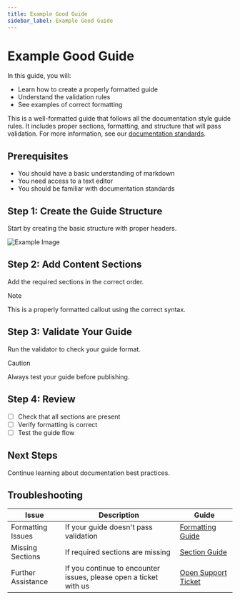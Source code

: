 ```yaml
---
title: Example Good Guide
sidebar_label: Example Good Guide
---
```


# Example Good Guide

In this guide, you will:
- Learn how to create a properly formatted guide
- Understand the validation rules
- See examples of correct formatting

This is a well-formatted guide that follows all the documentation style guide rules. It includes proper sections, formatting, and structure that will pass validation. For more information, see our [documentation standards](https://example.com/docs).

## Prerequisites

- You should have a basic understanding of markdown
- You need access to a text editor
- You should be familiar with documentation standards

## Step 1: Create the Guide Structure

Start by creating the basic structure with proper headers.

![Example Image](/images/example-structure.png)

## Step 2: Add Content Sections

Add the required sections in the correct order.

> [!NOTE]
> This is a properly formatted callout using the correct syntax.

## Step 3: Validate Your Guide

Run the validator to check your guide format.

> [!CAUTION]
> Always test your guide before publishing.

## Step 4: Review

- [ ] Check that all sections are present
- [ ] Verify formatting is correct
- [ ] Test the guide flow

## Next Steps

Continue learning about documentation best practices.

## Troubleshooting

| Issue | Description | Guide |
|-------|-------------|-------|
| Formatting Issues | If your guide doesn't pass validation | [Formatting Guide](link) |
| Missing Sections | If required sections are missing | [Section Guide](link) |
| Further Assistance | If you continue to encounter issues, please open a ticket with us | [Open Support Ticket](https://support.example.com) |